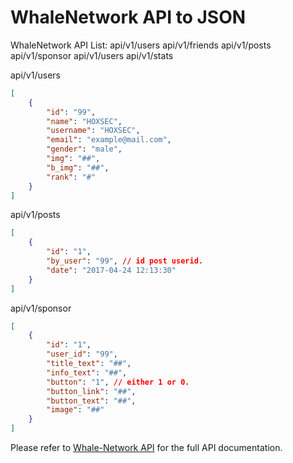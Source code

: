 # WhaleNetwork API to JSON

WhaleNetwork API List: 
api/v1/users
api/v1/friends
api/v1/posts
api/v1/sponsor
api/v1/users
api/v1/stats


api/v1/users
```json
[
    {
        "id": "99", 
        "name": "HOXSEC",
        "username": "HOXSEC",
        "email": "example@mail.com",
        "gender": "male",
        "img": "##",
        "b_img": "##",
        "rank": "#"
    }
]
```
api/v1/posts
```json
[
    {
        "id": "1",
        "by_user": "99", // id post userid.
        "date": "2017-04-24 12:13:30"
    }
]
```
api/v1/sponsor
```json
[
    {
        "id": "1",
        "user_id": "99",
        "title_text": "##",
        "info_text": "##",
        "button": "1", // either 1 or 0.
        "button_link": "##", 
        "button_text": "##",
        "image": "##"
    }
]
```

Please refer to [Whale-Network API](https://www.whale-network.nl/) for the full API documentation.
